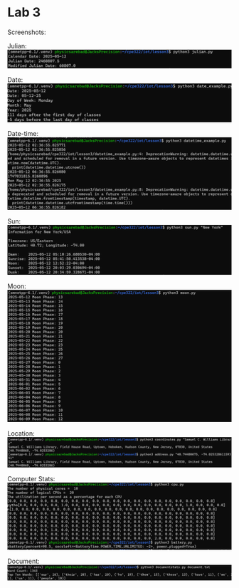 # Lab 3

Screenshots:

Julian:
![julian](julian.png)

Date:
![date](date.png)

Date-time:
![datetime](datetime.png)

Sun:
![sun](sun.png)

Moon:
![moon](moon.png)

Location:
![location](loc.png)

Computer Stats:
![computer stats](stats.png)

Document:
![document](doc.png)
